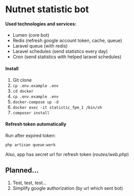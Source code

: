 # Nutnet statistic bot

#### Used technologies and services:
- Lumen (core bot)
- Redis (refresh google account token, cache, queue)
- Laravel queue (with redis)
- Laravel schedules (send statistics every day)
- Cron (send statistics with helped laravel schedules)

#### Install
1. Git clone
2. ```cp .env.example .env```
2. ```cd docker```
2. ```cp .env.example .env```
2. ```docker-compose up -d```
2. ```docker exec -it statistic_fpm_1 /bin/sh```
2. ```composer install```

#### Refresh token automatically
Run after expired token:

```php artisan queue:work```

Also, app has secret url for refresh token (_routes/web.php_)

## Planned...
1. Test, test, test...
2. Simplify google authorization (by url which sent bot) 
